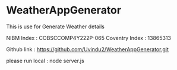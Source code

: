 # WeatherAppGenerator
This is use for Generate Weather details

NIBM Index : COBSCCOMP4Y222P-065
Coventry Index : 13865313

Github link : https://github.com/Uvindu2/WeatherAppGenerator.git

please run local :
node server.js